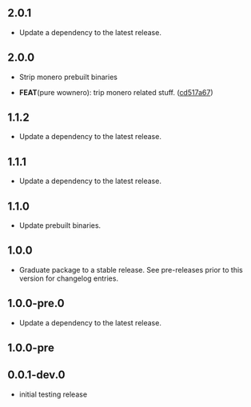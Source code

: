 ## 2.0.1

 - Update a dependency to the latest release.

## 2.0.0

 - Strip monero prebuilt binaries

 - **FEAT**(pure wownero): trip monero related stuff. ([cd517a67](https://github.com/cypherstack/cs_wownero/commit/cd517a6781a462c232770479326f7463738b300d))

## 1.1.2

 - Update a dependency to the latest release.

## 1.1.1

 - Update a dependency to the latest release.

## 1.1.0

- Update prebuilt binaries.

## 1.0.0

 - Graduate package to a stable release. See pre-releases prior to this version for changelog entries.

## 1.0.0-pre.0

 - Update a dependency to the latest release.

## 1.0.0-pre

## 0.0.1-dev.0

* initial testing release